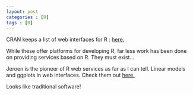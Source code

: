 ```yaml
---
layout: post
categories : [R]
tags : [R]
---
```


CRAN keeps a list of web interfaces for R : <A href="http://cran.r-project.org/doc/FAQ/R-FAQ.html#R-Web-Interfaces">here.</A>

While these offer platforms for developing R, far less work has been done on providing services based on R. They must exist...

Jeroen is the pioneer of R web services as far as I can tell. Linear models and ggplots in web interfaces. Check them out <A  href="http://www.stat.ucla.edu/~jeroen/">here.</A>

Looks like traditional software!





